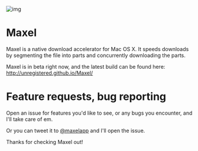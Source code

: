 ![img](http://i.imgur.com/i81ov2l.png?1)

# Maxel

Maxel is a native download accelerator for Mac OS X. It speeds downloads by segmenting the file into parts and concurrently downloading the parts.

Maxel is in beta right now, and the latest build can be found here: http://unregistered.github.io/Maxel/

# Feature requests, bug reporting
Open an issue for features you'd like to see, or any bugs you encounter, and I'll take care of em.

Or you can tweet it to [@maxelapp](https://twitter.com/maxelapp) and I'll open the issue.

Thanks for checking Maxel out!

